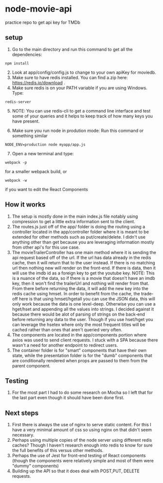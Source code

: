 # node-movie-api
practice repo to get api key for TMDb

## setup

1) Go to the main directory and run this command to get all the dependencies:
```
npm install
```
2) Look at app/config/config.js to change to your own apiKey for moviedb.
3) Make sure to have redis installed. You can find a.zip here: https://redis.io/download .
4) Make sure redis is on your PATH variable if you are using Windows. Type:
```
redis-server
```
5) NOTE: You can use redis-cli to get a command line interface and test some of your queries and it helps to keep track of how many keys you have present.

6) Make sure you run node in prodution mode: Run this command or something similar
```
NODE_ENV=production node myapp/app.js
```
7) Open a new terminal and type:
```
webpack -p
```
for a smaller webpack build, or
```
webpack -w
```
if you want to edit the React Components

## How it works
1) The setup is mostly done in the main index.js file notably using compression to get a little extra information sent to the client.
2) The routes.js just off of the app/ folder is doing the routing using a controller located in the app/controller folder where it is meant to be extended for other methods such as put/create/delete. 
I didn't use anything other than get because you are leveraging information mostly from other api's for this use case.
3) The movieTrailerController has one main method where it is sending the api request based off of the url.
If the url has data already in the redis cache, then it will return that to the user instead.
If there is no matching url then nothing new will render on the front-end. 
If there is data, then it will use the imdb id as a foreign key to get the youtube key.
NOTE: This is a nuance of the data, so if there is a movie that doesn't have an imdb key, then it won't find the trailerUrl and nothing will render from that.
From there before returning the data, it will add the new key into the redis cache using hmset.
In order to benefit from the cache, the trade-off here is that using hmset/hgetall you can use the JSON data, this will only work because the data is one level-deep. Otherwise you can use a hget/hset and appending all the values into strings.
I decided against it because there would be alot of parsing of strings on the back-end before returning any data to the user.
Though if you use hset/hget you can leverage the hsetex where only the most frequent titles will be cached rather than ones that aren't queried very often.
4) The components are located in the app/components portion where axios was used to send client requests. I stuck with a SPA because there wasn't a need for another endpoint to redirect users. 
5) The container folder is for "smart" components that have their own state, while the presentation folder is for the "dumb" components that are conditionally rendered when props are passed to them from the parent component.

## Testing
1) For the most part I had to do some research on Mocha so I left that for the last part even though it should have been done first.

## Next steps
1) First there is always the use of nginx to serve static content. For this I have a very minimal amount of css so using nginx on that didn't seem necessary.
2) Perhaps using multiple copies of the node server using different redis caches? Though I haven't research enough into redis to know for sure the full benefits of this versus other methods.
3) Perhaps the use of Jest for front-end testing of React components (though the components were relatively simple and most of them were "dummy" components)
4) Building up the API so that it does deal with POST,PUT, DELETE requests.

